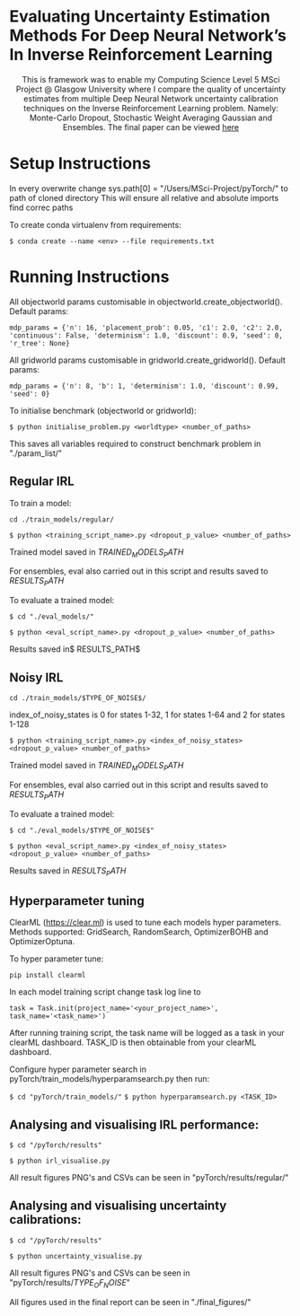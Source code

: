# Evaluating Uncertainty Estimation Methods For Deep Neural Network’s In Inverse Reinforcement Learning

<p align="center">
  This is framework was to enable my Computing Science Level 5 MSci Project @ Glasgow University where I compare the quality of uncertainty estimates from multiple Deep Neural Network uncertainty calibration techniques on the Inverse Reinforcement Learning problem. Namely: Monte-Carlo Dropout, Stochastic Weight Averaging Gaussian and Ensembles. The final paper can be viewed <a href="https://www.joekadi.com/assets/thesis.pdf" target="_blank">here</a> 
</p>

# Setup Instructions

In every overwrite change sys.path[0] = "/Users/MSci-Project/pyTorch/" to path of cloned directory
This will ensure all relative and absolute imports find correc paths

To create conda virtualenv from requirements:

`$ conda create --name <env> --file requirements.txt`

# Running Instructions

All objectworld params customisable in objectworld.create_objectworld(). Default params:

`mdp_params = {'n': 16, 'placement_prob': 0.05, 'c1': 2.0, 'c2': 2.0, 'continuous': False, 'determinism': 1.0, 'discount': 0.9, 'seed': 0, 'r_tree': None}`
  
All gridworld params customisable in gridworld.create_gridworld(). Default params:

`mdp_params = {'n': 8, 'b': 1, 'determinism': 1.0, 'discount': 0.99, 'seed': 0}`  
  
To initialise benchmark (objectworld or gridworld):

`$ python initialise_problem.py <worldtype> <number_of_paths>`

This saves all variables required to construct benchmark problem in "./param_list/"

## Regular IRL

To train a model:

`cd ./train_models/regular/`

`$ python <training_script_name>.py <dropout_p_value> <number_of_paths>`

Trained model saved in $TRAINED_MODELS_PATH$

For ensembles, eval also carried out in this script and results saved to $RESULTS_PATH$

To evaluate a trained model:

`$ cd "./eval_models/"`

`$ python <eval_script_name>.py <dropout_p_value> <number_of_paths>`

Results saved in$ RESULTS_PATH$

## Noisy IRL

`cd ./train_models/$TYPE_OF_NOISE$/`

index_of_noisy_states is 0 for states 1-32, 1 for states 1-64 and 2 for states 1-128

`$ python <training_script_name>.py <index_of_noisy_states> <dropout_p_value> <number_of_paths>`

Trained model saved in $TRAINED_MODELS_PATH$

For ensembles, eval also carried out in this script and results saved to $RESULTS_PATH$

To evaluate a trained model:

`$ cd "./eval_models/$TYPE_OF_NOISE$"`

`$ python <eval_script_name>.py <index_of_noisy_states> <dropout_p_value> <number_of_paths>`

Results saved in $RESULTS_PATH$

## Hyperparameter tuning

ClearML (https://clear.ml) is used to tune each models hyper parameters. Methods supported: GridSearch, RandomSearch, OptimizerBOHB and OptimizerOptuna.

To hyper parameter tune:

`pip install clearml`

In each model training script change task log line to

`task = Task.init(project_name='<your_project_name>', task_name='<task_name>')`

After running training script, the task name will be logged as a task in your clearML dashboard. TASK_ID is then obtainable from your clearML dashboard.

Configure hyper parameter search  in pyTorch/train_models/hyperparamsearch.py then run:

`$ cd "pyTorch/train_models/"`
`$ python hyperparamsearch.py <TASK_ID>`

## Analysing and visualising IRL performance:

`$ cd "/pyTorch/results"`

`$ python irl_visualise.py`

All result figures PNG's and CSVs can be seen in "pyTorch/results/regular/"


## Analysing and visualising uncertainty calibrations:

`$ cd "/pyTorch/results"`

`$ python uncertainty_visualise.py`

All result figures PNG's and CSVs can be seen in "pyTorch/results/$TYPE_OF_NOISE$"

All figures used in the final report can be seen in "./final_figures/"
